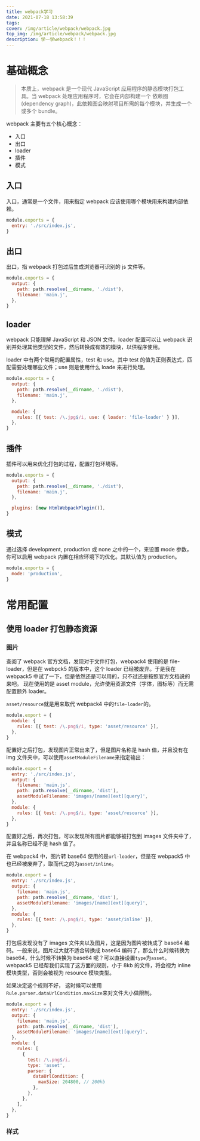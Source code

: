 ```yaml
---
title: webpack学习
date: 2021-07-18 13:58:39
tags:
cover: /img/article/webpack/webpack.jpg
top_img: /img/article/webpack/webpack.jpg
description: 学一学webpack！！！
---
```


# 基础概念

> 本质上，webpack 是一个现代 JavaScript 应用程序的静态模块打包工具。当 webpack 处理应用程序时，它会在内部构建一个 依赖图(dependency graph)，此依赖图会映射项目所需的每个模块，并生成一个或多个 bundle。

webpack 主要有五个核心概念：

- 入口
- 出口
- loader
- 插件
- 模式

## 入口

入口，通常是一个文件，用来指定 webpack 应该使用哪个模块用来构建内部依赖。

```js
module.exports = {
  entry: './src/index.js',
}
```

## 出口

出口，指 webpack 打包过后生成浏览器可识别的 js 文件等。

```js
module.exports = {
  output: {
    path: path.resolve(__dirname, './dist'),
    filename: 'main.j',
  },
}
```

## loader

webpack 只能理解 JavaScript 和 JSON 文件。loader 配置可以让 webpack 识别并处理其他类型的文件，然后转换成有效的模块，以供程序使用。

loader 中有两个常用的配置属性，test 和 use。其中 test 的值为正则表达式，匹配需要处理哪些文件；use 则是使用什么 loade 来进行处理。

```js
module.exports = {
  output: {
    path: path.resolve(__dirname, './dist'),
    filename: 'main.j',
  },

  module: {
    rules: [{ test: /\.jpg$/i, use: { loader: 'file-loader' } }],
  },
}
```

## 插件

插件可以用来优化打包的过程，配置打包环境等。

```js
module.exports = {
  output: {
    path: path.resolve(__dirname, './dist'),
    filename: 'main.j',
  },

  plugins: [new HtmlWebpackPlugin()],
}
```

## 模式

通过选择 development, production 或 none 之中的一个，来设置 mode 参数，你可以启用 webpack 内置在相应环境下的优化。其默认值为 production。

```js
module.exports = {
  mode: 'production',
}
```

# 常用配置

## 使用 loader 打包静态资源

### 图片

查阅了 webpack 官方文档，发现对于文件打包，webpack4 使用的是 file-loader，但是在 webpck5 的版本中，这个 loader 已经被废弃。于是我在 webpack5 中试了一下，但是依然还是可以用的，只不过还是按照官方文档说的来吧。
现在使用的是 asset module，允许使用资源文件（字体，图标等）而无需配置额外 loader。

`asset/resource`就是用来取代 webpack4 中的`file-loader`的。

```js
module.export = {
  module: {
    rules: [{ test: /\.png$/i, type: 'asset/resource' }],
  },
}
```

配置好之后打包，发现图片正常出来了，但是图片名称是 hash 值，并且没有在 img 文件夹中，可以使用`assetModuleFilename`来指定输出：

```js
module.export = {
  entry: './src/index.js',
  output: {
    filename: 'main.js',
    path: path.resolve(__dirname, 'dist'),
    assetModuleFilename: 'images/[name][ext][query]',
  },
  module: {
    rules: [{ test: /\.png$/i, type: 'asset/resource' }],
  },
}
```

配置好之后，再次打包，可以发现所有图片都能够被打包到 images 文件夹中了，并且名称已经不是 hash 值了。

在 webpack4 中，图片转 base64 使用的是`url-loader`，但是在 webpack5 中也已经被废弃了，取而代之的为`asset/inline`。

```js
module.export = {
  entry: './src/index.js',
  output: {
    filename: 'main.js',
    path: path.resolve(__dirname, 'dist'),
    assetModuleFilename: 'images/[name][ext][query]',
  },
  module: {
    rules: [{ test: /\.png$/i, type: 'asset/inline' }],
  },
}
```

打包后发现没有了 images 文件夹以及图片，这是因为图片被转成了 base64 编码。一般来说，图片过大就不适合转换成 base64 编码了，那么什么时候转换为 base64，什么时候不转换为 base64 呢？可以直接设置`type`为`asset`。webpack5 已经帮我们实现了这方面的规则，小于 8kb 的文件，将会视为 inline 模块类型，否则会被视为 resource 模块类型。

如果决定这个规则不好， 这时候可以使用`Rule.parser.dataUrlCondition.maxSize`来对文件大小做限制。

```js
module.export = {
  entry: './src/index.js',
  output: {
    filename: 'main.js',
    path: path.resolve(__dirname, 'dist'),
    assetModuleFilename: 'images/[name][ext][query]',
  },
  module: {
    rules: [
      {
        test: /\.png$/i,
        type: 'asset',
        parser: {
          dataUrlCondition: {
            maxSize: 204800, // 200kb
          },
        },
      },
    ],
  },
}
```

### 样式
